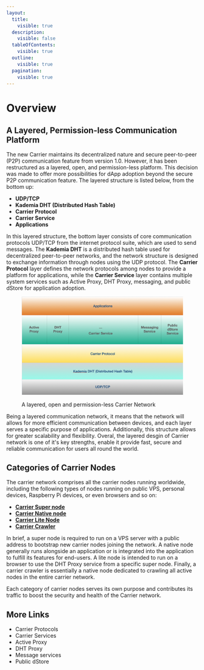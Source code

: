 ```yaml
---
layout:
  title:
    visible: true
  description:
    visible: false
  tableOfContents:
    visible: true
  outline:
    visible: true
  pagination:
    visible: true
---
```


# Overview

## A Layered, Permission-less Communication Platform

The new Carrier maintains its decentralized nature and secure peer-to-peer (P2P) communication feature from version 1.0. However, it has been restructured as a layered, open, and permission-less platform. This decision was made to offer more possibilities for dApp adoption beyond the secure P2P communication feature.  The layered structure is listed below, from the bottom up:

* **UDP/TCP**
* **Kademia DHT (Distributed Hash Table)**
* **Carrier Protocol**
* **Carrier Service**
* **Applications**

In this layered structure, the bottom layer consists of core communication protocols UDP/TCP from the internet protocol suite, which are used to send messages. The **Kademia DHT** is a distributed hash table used for decentralized peer-to-peer networks, and the network structure is designed to exchange information through nodes using the UDP protocol. The **Carrier Protocol** layer defines the network protocols among nodes to provide a platform for applications, while the **Carrier Service** layer contains multiple system services such as Active Proxy, DHT Proxy, messaging, and public dStore for application adoption.

<figure><img src="../.gitbook/assets/image (5).png" alt=""><figcaption><p>A layered, open and permission-less Carrier Network</p></figcaption></figure>



Being a layered communication network, it means that the network will allows for more efficient communication between devices, and each layer serves a specific purpose of applications. Additionally, this structure allows for greater scalability and flexibility. Overal, the layered desgin of Carrier network is one of it's key strengths, enable it provide fast, secure and reliable communication for users all round the world.

## Categories of Carrier Nodes

The carrier network comprises all the carrier nodes running worldwide, including the following types of nodes running on public VPS, personal devices, Raspberry Pi devices, or even browsers and so on:

* [**Carrier Super node**](overview.md#carrier-super-node)
* [**Carrier Native node**](overview.md#carrier-regular-node)
* [**Carrier Lite Node**](overview.md#carrier-light-node)
* [**Carrier Crawler**](overview.md#carrier-crawler)

In brief, a super node is required to run on a VPS server with a public address to bootstrap new carrier nodes joining the network. A native node generally runs alongside an application or is integrated into the application to fulfill its features for end-users. A lite node is intended to run on a browser to use the DHT Proxy service from a specific super node. Finally, a carrier crawler is essentially a native node dedicated to crawling all active nodes in the entire carrier network.

Each category of carrier nodes serves its own purpose and contributes its traffic to boost the security and health of the Carrier network.

## More Links

* Carrier Protocols
* Carrier Services
* Active Proxy
* DHT Proxy
* Message services
* Public dStore&#x20;

